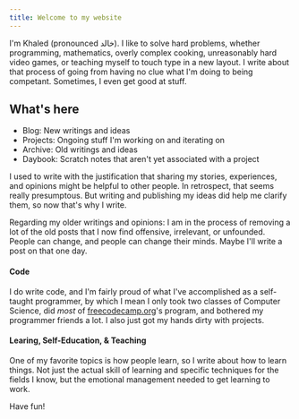 ```yaml
---
title: Welcome to my website
---
```


I'm Khaled (pronounced خالد). I like to solve hard problems, whether programming, mathematics, overly complex cooking, unreasonably hard video games, or teaching myself to touch type in a new layout. I write about that process of going from having no clue what I'm doing to being competant. Sometimes, I even get good at stuff.

## What's here

- Blog: New writings and ideas
- Projects: Ongoing stuff I'm working on and iterating on
- Archive: Old writings and ideas
- Daybook: Scratch notes that aren't yet associated with a project


I used to write with the justification that sharing my stories, experiences, and opinions might be helpful to other people. In retrospect, that seems really presumptous. But writing and publishing my ideas did help me clarify them, so now that's why I write.

Regarding my older writings and opinions: I am in the process of removing a lot of the old posts that I now find offensive, irrelevant, or unfounded. People can change, and people can change their minds. Maybe I'll write a post on that one day.

#### Code

I do write code, and I'm fairly proud of what I've accomplished as a self-taught programmer, by which I mean I only took two classes of Computer Science, did _most_ of [freecodecamp.org](https://www.freecodecamp.org)'s program, and bothered my programmer friends a lot. I also just got my hands dirty with projects.

#### Learing, Self-Education, & Teaching
One of my favorite topics is how people learn, so I write about how to learn things. Not just the actual skill of learning and specific techniques for the fields I know, but the emotional management needed to get learning to work.

Have fun!

